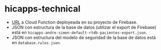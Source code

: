 # hicapps-technical

- [URL](https://us-central1-hicapps-andre-simon.cloudfunctions.net/pacientes) a Cloud Function deployeada en su proyecto de Firebase.
- JSON con estructura de la base de datos (utilizar el export de Firebase) está en `hicapps-andre-simon-default-rtdb-pacientes-export.json`.
- JSON con estructura del modelo de seguridad de la base de datos está en `database.rules.json`.
